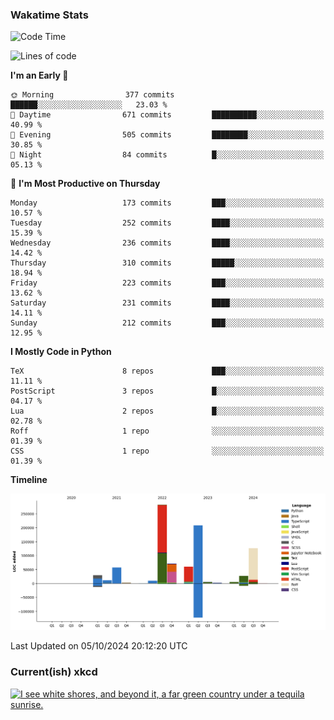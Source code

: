 ### Wakatime Stats
<!--START_SECTION:waka-->
![Code Time](http://img.shields.io/badge/Code%20Time-2%2C873%20hrs%2045%20mins-blue)

![Lines of code](https://img.shields.io/badge/From%20Hello%20World%20I%27ve%20Written-898.8%20thousand%20lines%20of%20code-blue)

**I'm an Early 🐤** 

```text
🌞 Morning                377 commits         ██████░░░░░░░░░░░░░░░░░░░   23.03 % 
🌆 Daytime                671 commits         ██████████░░░░░░░░░░░░░░░   40.99 % 
🌃 Evening                505 commits         ████████░░░░░░░░░░░░░░░░░   30.85 % 
🌙 Night                  84 commits          █░░░░░░░░░░░░░░░░░░░░░░░░   05.13 % 
```
📅 **I'm Most Productive on Thursday** 

```text
Monday                   173 commits         ███░░░░░░░░░░░░░░░░░░░░░░   10.57 % 
Tuesday                  252 commits         ████░░░░░░░░░░░░░░░░░░░░░   15.39 % 
Wednesday                236 commits         ████░░░░░░░░░░░░░░░░░░░░░   14.42 % 
Thursday                 310 commits         █████░░░░░░░░░░░░░░░░░░░░   18.94 % 
Friday                   223 commits         ███░░░░░░░░░░░░░░░░░░░░░░   13.62 % 
Saturday                 231 commits         ████░░░░░░░░░░░░░░░░░░░░░   14.11 % 
Sunday                   212 commits         ███░░░░░░░░░░░░░░░░░░░░░░   12.95 % 
```


**I Mostly Code in Python** 

```text
TeX                      8 repos             ███░░░░░░░░░░░░░░░░░░░░░░   11.11 % 
PostScript               3 repos             █░░░░░░░░░░░░░░░░░░░░░░░░   04.17 % 
Lua                      2 repos             █░░░░░░░░░░░░░░░░░░░░░░░░   02.78 % 
Roff                     1 repo              ░░░░░░░░░░░░░░░░░░░░░░░░░   01.39 % 
CSS                      1 repo              ░░░░░░░░░░░░░░░░░░░░░░░░░   01.39 % 
```



**Timeline**

![Lines of Code chart](https://raw.githubusercontent.com/joshuajeschek/joshuajeschek/main/assets/bar_graph.png)


 Last Updated on 05/10/2024 20:12:20 UTC
<!--END_SECTION:waka-->

### Current(ish) xkcd
<a id="xkcd-a" title="I see white shores, and beyond it, a far green country under a tequila sunrise." href="https://www.xkcd.com" target="_blank">
        <img align="center" id="xkcd-img" src="https://imgs.xkcd.com/comics/numenor_margaritaville.png" alt="I see white shores, and beyond it, a far green country under a tequila sunrise." height=300 />
</a>
